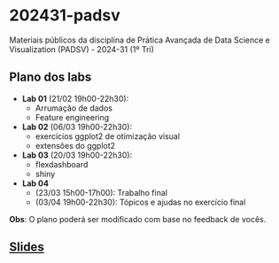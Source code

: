 # 202431-padsv

Materiais públicos da disciplina de Prática Avançada de Data Science e Visualization (PADSV) - 2024-31 (1º Tri)

## Plano dos labs

- **Lab 01** (21/02 19h00-22h30):
    - Arrumação de dados
    - Feature engineering
- **Lab 02** (06/03 19h00-22h30):
    - exercícios ggplot2 de otimização visual
    - extensões do ggplot2
- **Lab 03** (20/03 19h00-22h30):
    - flexdashboard
    - shiny
- **Lab 04**
    - (23/03 15h00-17h00): Trabalho final
    - (03/04 19h00-22h30): Tópicos e ajudas no exercício final

**Obs**: O plano poderá ser modificado com base no feedback de vocês.

## [Slides](https://padsInsper.github.io/202332-padsv/slides/)

